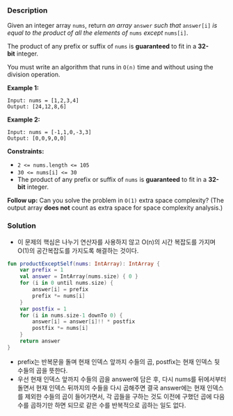 ### Description

Given an integer array `nums`, return *an array* `answer` *such that* `answer[i]` *is equal to the product of all the elements of* `nums` *except* `nums[i]`.

The product of any prefix or suffix of `nums` is **guaranteed** to fit in a **32-bit** integer.

You must write an algorithm that runs in `O(n)` time and without using the division operation.

**Example 1:**

```
Input: nums = [1,2,3,4]
Output: [24,12,8,6]

```

**Example 2:**

```
Input: nums = [-1,1,0,-3,3]
Output: [0,0,9,0,0]

```

**Constraints:**

- `2 <= nums.length <= 105`
- `30 <= nums[i] <= 30`
- The product of any prefix or suffix of `nums` is **guaranteed** to fit in a **32-bit** integer.

**Follow up:** Can you solve the problem in `O(1)` extra space complexity? (The output array **does not** count as extra space for space complexity analysis.)

### Solution

- 이 문제의 핵심은 나누기 연산자를 사용하지 않고 O(n)의 시간 복잡도를 가지며 O(1)의 공간복잡도를 가지도록 해결하는 것이다.

```kotlin
fun productExceptSelf(nums: IntArray): IntArray {
    var prefix = 1
    val answer = IntArray(nums.size) { 0 }
    for (i in 0 until nums.size) {
        answer[i] = prefix
        prefix *= nums[i]
    }
    var postfix = 1
    for (i in nums.size-1 downTo 0) {
        answer[i] = answer[i]!! * postfix
        postfix *= nums[i]
    }
    return answer
}
```

- prefix는 반복문을 돌며 현재 인덱스 앞까지 수들의 곱, postfix는 현재 인덱스 뒷 수들의 곱을 뜻한다.
- 우선 현재 인덱스 앞까지 수들의 곱을 answer에 담은 후, 다시 nums를 뒤에서부터 돌면서 현재 인덱스 뒤까지의 수들을 다시 곱해주면 결국 answer에는 현재 인덱스를 제외한 수들의 곱이 들어가면서, 각 곱들을 구하는 것도 이전에 구했던 곱에 다음 수를 곱하기만 하면 되므로 같은 수를 반복적으로 곱하는 일도 없다.
